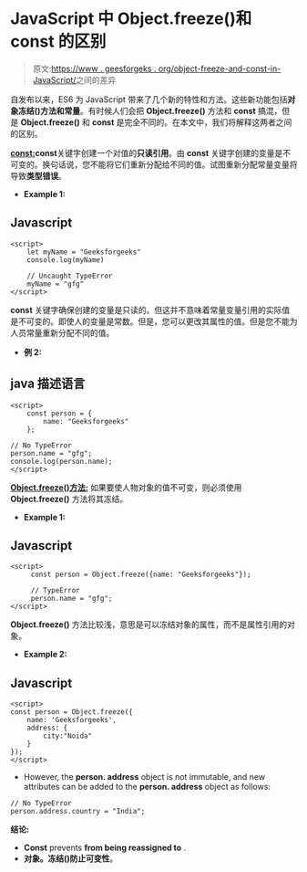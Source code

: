# JavaScript 中 Object.freeze()和 const 的区别

> 原文:[https://www . geesforgeks . org/object-freeze-and-const-in-JavaScript/](https://www.geeksforgeeks.org/difference-between-object-freeze-and-const-in-javascript/)之间的差异

自发布以来，ES6 为 JavaScript 带来了几个新的特性和方法。这些新功能包括**对象冻结()**方法和**常量**。有时候人们会把 **Object.freeze()** 方法和 **const** 搞混，但是 **Object.freeze()** 和 **const** 是完全不同的。在本文中，我们将解释这两者之间的区别。

[**const:**](https://www.geeksforgeeks.org/javascript-const/)**const**关键字创建一个对值的**只读引用**。由 **const** 关键字创建的变量是不可变的。换句话说，您不能将它们重新分配给不同的值。试图重新分配常量变量将导致**类型错误**。

*   **Example 1:**

## Javascript

```
<script>
    let myName = "Geeksforgeeks"
    console.log(myName)

    // Uncaught TypeError
    myName = "gfg"                   
</script>
```

**const** 关键字确保创建的变量是只读的。但这并不意味着常量变量引用的实际值是不可变的。即使人的变量是常数。但是，您可以更改其属性的值。但是您不能为人员常量重新分配不同的值。

*   **例 2:**

## java 描述语言

```
<script>
    const person = {
        name: "Geeksforgeeks"
    };

// No TypeError
person.name = "gfg";
console.log(person.name);
</script>                   
```

[**Object.freeze()方法:**](https://www.geeksforgeeks.org/object-freeze-javascript/) 如果要使人物对象的值不可变，则必须使用 **Object.freeze()** 方法将其冻结。

*   **Example 1:**

## Javascript

```
<script>
     const person = Object.freeze({name: "Geeksforgeeks"});

     // TypeError
     person.name = "gfg";
</script>
```

**Object.freeze()** 方法比较浅，意思是可以冻结对象的属性，而不是属性引用的对象。

*   **Example 2:**

## Javascript

```
<script>
const person = Object.freeze({
    name: 'Geeksforgeeks',
    address: {
        city:"Noida"
    }
});
</script>
```

*   However, the **person. address** object is not immutable, and new attributes can be added to the **person. address** object as follows:

```
// No TypeError
person.address.country = "India";
```

**结论:**

*   **Const** prevents **from being reassigned to** .
*   **对象。冻结()**防止**可变性**。